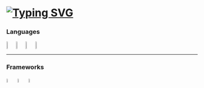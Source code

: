 # [![Typing SVG](https://readme-typing-svg.demolab.com/?lines=Antonio+Santese;Software+Developer)](https://git.io/typing-svg)

<!--
Typing Svg: https://github.com/DenverCoder1/readme-typing-svg
-->

### Languages
<div style="display: flex; align-items: center">
  <img src="https://upload.wikimedia.org/wikipedia/commons/1/18/C_Programming_Language.svg" style="width:5%; height:5%; display:inline-block;">
  <img src="https://upload.wikimedia.org/wikipedia/commons/0/0d/C_Sharp_wordmark.svg" style="width:5%; height:5%; display:inline-block;">
  <img src="https://upload.wikimedia.org/wikipedia/commons/6/6a/JavaScript-logo.png" style="width:5%; height:5%; display:inline-block;">
  <img src="https://upload.wikimedia.org/wikipedia/commons/f/f5/Typescript.svg" style="width:5%; height:5%; display:inline-block;">
</div>
<hr>

### Frameworks
<div>
  <img src="https://upload.wikimedia.org/wikipedia/commons/c/c4/Unity_2021.svg" style="width:5%; height:5%; display:inline-block;">
  <img src="https://upload.wikimedia.org/wikipedia/commons/c/cf/Angular_full_color_logo.svg" style="width:5%; height:5%; display:inline-block;">
  <img src="https://upload.wikimedia.org/wikipedia/commons/d/d1/Ionic_Logo.svg" style="width:5%; height:5%; display:inline-block;">
</div>
